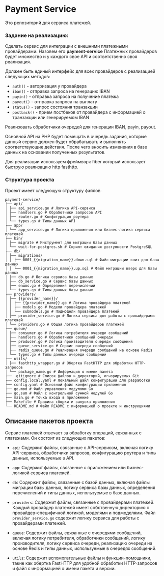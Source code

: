 # Payment Service

Это репозиторий для сервиса платежей.

### Задание на реализацию:
Сделать сервис для интеграции с внешними платежными провайдерами.
Назовем его **payment-service**
Платежных провайдеров будет множество и у каждого свое API и соответственно своя реализация.

Должен быть единый интерфейс для всех провайдеров с реализацией следующих методов:

* `auth()` - авторизация у провайдера
* `iban()`  - отправка запроса на генерацию IBAN
* `payin()` - отправка запроса на получение платежа
* `payout()` - отправка запроса на выплату
* `status()` - запрос состояния транзакции
* `postback()` - прием постбеков от провайдера с информацией о транзакции или генерируемом IBAN

Реализовать обработчики очередей для генерации IBAN, payin, payout.

Основной API на PHP будет помещать в очередь задания, которые данный сервис должен будет обрабатывать
и выполнять соответствующие действия. После чего вносить изменения в базе данных на основании полученных результатов.

Для реализации используем фреймворк fiber который использует быструю реализацию http fasthttp.

### Структура проекта

Проект имеет следующую структуру файлов:

    payment-service/
    ├── api/
    │ ├── api_service.go # Логика API-сервиса
    │ ├── handlers.go # Обработчики запросов API
    │ ├── router.go # Конфигурация роутера
    │ └── types.go # Типы данных API
    ├── app/
    │ └── app_service.go # Логика приложения или бизнес-логика сервиса платежей
    ├── bin/
    │ ├── migrate # Инструмент для миграции базы данных
    │ └── wait-for-postgres.sh # Скрипт ожидания доступности PostgreSQL
    ├── db/
    │ ├── migrations/
    │ │ ├── 0001_{{migration_name}}.down.sql # Файл миграции вниз для базы данных
    │ │ └── 0001_{{migration_name}}.up.sql # Файл миграции вверх для базы данных
    │ ├── db.go # Логика сервиса базы данных
    │ ├── db_service.go # Сервис базы данных
    │ ├── enums.go # Определения перечислений
    │ └── types.go # Типы данных базы данных
    ├── providers/
    │ ├── {{provider_name}}/
    │ │ ├── {{provider_name}}.go # Логика провайдера платежей
    │ │ ├── models.go # Модели провайдера платежей
    │ │ └── submodels.go # Подмодели провайдера платежей
    │ ├── provider_service.go # Логика сервиса для работы с провайдерами платежей
    │ └── providers.go # Общая логика провайдеров платежей
    ├── queue/
    │ ├── consumer.go # Логика потребителя очереди сообщений
    │ ├── handlers.go # Обработчики сообщений очереди
    │ ├── producer.go # Логика производителя очереди сообщений
    │ ├── queue_service.go # Сервис очереди сообщений
    │ ├── redis_queue.go # Реализация очереди сообщений на основе Redis
    │ └── types.go # Типы данных очереди сообщений
    ├── utils/
    │ ├── fasthttp_wrapper.go # Обертка FastHTTP для обработки HTTP-запросов
    │ └── package_name.go # Информация о имени пакета
    ├── .gitignore # Список файлов и директорий, игнорируемых Git
    ├── config.local.yaml # Локальный файл конфигурации для разработки
    ├── config.yaml # Основной файл конфигурации приложения
    ├── go.mod # Файл управления модулями Go
    ├── go.sum # Файл с контрольной суммой модулей Go
    ├── main.go # Точка входа в приложение
    ├── Makefile # Правила сборки и запуска приложения
    └── README.md # Файл README с информацией о проекте и инструкциями

## Описание пакетов проекта

Сервис платежей отвечает за обработку операций, связанных с платежами. Он состоит из следующих пакетов:

- `api`: Содержит файлы, связанные с API-сервисом, включая логику API-сервиса, обработчики запросов, конфигурацию роутера и типы данных, используемые в API.

- `app`: Содержит файлы, связанные с приложением или бизнес-логикой сервиса платежей.

- `db`: Содержит файлы, связанные с базой данных, включая файлы миграции базы данных, логику сервиса базы данных, определения перечислений и типы данных, используемые в базе данных.

- `providers`: Содержит файлы, связанные с провайдерами платежей. Каждый провайдер платежей имеет собственную директорию с провайдер-специфичной логикой, моделями и подмоделями. Файл `provider_service.go` содержит логику сервиса для работы с провайдерами платежей.

- `queue`: Содержит файлы, связанные с очередями сообщений, включая логику потребителя, обработчики сообщений, логику производителя, логику сервиса очереди, реализацию очереди на основе Redis и типы данных, используемые в очередях сообщений.

- `utils`: Содержит вспомогательные файлы и функции-помощники, такие как обертка FastHTTP для удобной обработки HTTP-запросов и файл с информацией о имени пакета и версии.
